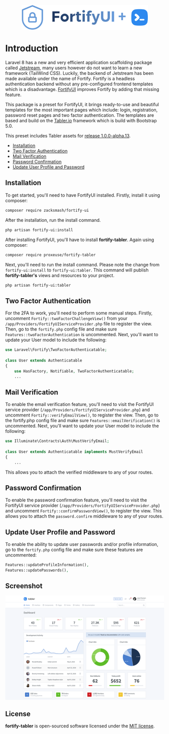 <p align="center"><img width="400" src="https://github.com/Proxeuse/fortify-tabler/raw/master/fortify-tabler.png"></p>

# Introduction

Laravel 8 has a new and very efficient application scaffolding package called [Jetstream](https://jetstream.laravel.com), many users however do not want to learn a new framework (TailWind CSS). Luckily, the backend of Jetstream has been made available under the name of Fortify. Fortify is a headless authentication backend without any pre-configured frontend templates which is a disadvantage. [FortifyUI](https://github.com/zacksmash/fortify-ui) improves Fortify by adding that missing feature.

This package is a preset for FortifyUI, it brings ready-to-use and beautiful templates for the most important pages which include: login, registration, password reset pages and two factor authentication. The templates are based and build on the [Tabler.io](https://tabler.io) framework which is build with Bootstrap 5.0.

This preset includes Tabler assets for [release 1.0.0-alpha.13](https://github.com/tabler/tabler/releases/tag/v1.0.0-alpha.13).

- [Installation](#installation)
- [Two Factor Authentication](#2fa)
- [Mail Verification](#mail-verification)
- [Password Confirmation](#password-confirmation)
- [Update User Profile and Password](#update-user-profile-and-password)

<a name="installation"></a>

## Installation

To get started, you'll need to have FortifyUI installed. Firstly, install it using composer:

```bash
composer require zacksmash/fortify-ui
```

After the installation, run the install command.

```bash
php artisan fortify-ui:install
```

After installing FortifyUI, you'll have to install **fortify-tabler**. Again using composer:

```bash
composer require proxeuse/fortify-tabler
```

Next, you'll need to run the install command. Please note the change from `fortify-ui:install` to `fortify-ui:tabler`. This command will publish **fortify-tabler's** views and resources to your project.

```bash
php artisan fortify-ui:tabler
```

<a name="2fa"></a>

## Two Factor Authentication

For the 2FA to work, you'll need to perform some manual steps. Firstly, uncomment `Fortify::twoFactorChallengeView()` from your `/app/Providers/FortifyUIServiceProvider.php` file to register the view. Then, go to the `fortify.php` config file and make sure `Features::twoFactorAuthentication` is uncommented. Next, you'll want to update your User model to include the following:

```php
use Laravel\Fortify\TwoFactorAuthenticatable;

class User extends Authenticatable
{
    use HasFactory, Notifiable, TwoFactorAuthenticatable;
    ...
```

<a name="mail-verification"></a>

## Mail Verification
To enable the email verification feature, you'll need to visit the FortifyUI service provider (`/app/Providers/FortifyUIServiceProvider.php`) and uncomment `Fortify::verifyEmailView()`, to register the view. Then, go to the fortify.php config file and make sure `Features::emailVerification()` is uncommented. Next, you'll want to update your User model to include the following:

```php
use Illuminate\Contracts\Auth\MustVerifyEmail;

class User extends Authenticatable implements MustVerifyEmail
{
    ...
```
This allows you to attach the verified middleware to any of your routes.

<a name="password-confirmation"></a>

## Password Confirmation
To enable the password confirmation feature, you'll need to visit the FortifyUI service provider (`/app/Providers/FortifyUIServiceProvider.php`) and uncomment `Fortify::confirmPasswordView()`, to register the view. This allows you to attach the `password.confirm` middleware to any of your routes.

<a name="update-user-profile-and-password"></a>

## Update User Profile and Password
To enable the ability to update user passwords and/or profile information, go to the `fortify.php` config file and make sure these features are uncommented:

```php
Features::updateProfileInformation(),
Features::updatePasswords(),
```

## Screenshot
<p align="center"><img  src="https://github.com/Proxeuse/fortify-tabler/raw/master/tabler-screenshot.png"></p>

## License

**fortify-tabler** is open-sourced software licensed under the [MIT license](LICENSE.md).
